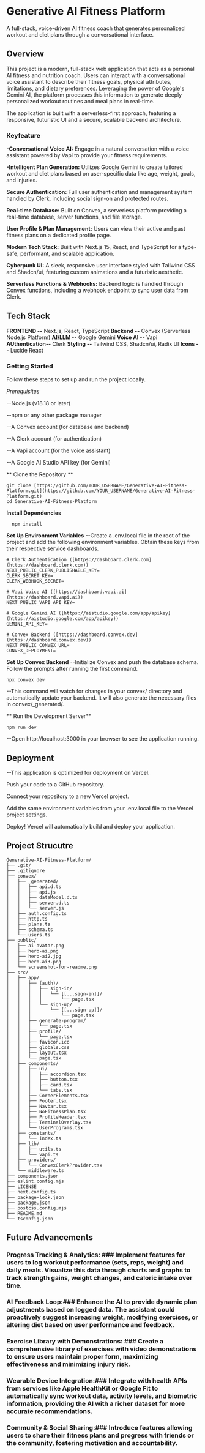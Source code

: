 # Generative AI Fitness Platform
A full-stack, voice-driven AI fitness coach that generates personalized workout and diet plans through a conversational interface.

## Overview
This project is a modern, full-stack web application that acts as a personal AI fitness and nutrition coach. Users can interact with a conversational voice assistant to describe their fitness goals, physical attributes, limitations, and dietary preferences. Leveraging the power of Google's Gemini AI, the platform processes this information to generate deeply personalized workout routines and meal plans in real-time.

The application is built with a serverless-first approach, featuring a responsive, futuristic UI and a secure, scalable backend architecture.

### Keyfeature

 **-Conversational Voice AI:** Engage in a natural conversation with a voice assistant powered by Vapi to provide your fitness requirements.

 **-Intelligent Plan Generation:** Utilizes Google Gemini to create tailored workout and diet plans based on user-specific data like age, weight, goals, and injuries.

 **Secure Authentication:** Full user authentication and management system handled by Clerk, including social sign-on and protected routes.

 **Real-time Database:** Built on Convex, a serverless platform providing a real-time database, server functions, and file storage.

 **User Profile & Plan Management:** Users can view their active and past fitness plans on a dedicated profile page.

 **Modern Tech Stack:** Built with Next.js 15, React, and TypeScript for a type-safe, performant, and scalable application.

 **Cyberpunk UI:** A sleek, responsive user interface styled with Tailwind CSS and Shadcn/ui, featuring custom animations and a futuristic aesthetic.

 **Serverless Functions & Webhooks:** Backend logic is handled through Convex functions, including a webhook endpoint to sync user data from Clerk.

## Tech Stack

  **FRONTEND      --**         Next.js, React, TypeScript
  **Backend       --**         Convex (Serverless Node.js Platform)
  **AI/LLM        --**         Google Gemini
  **Voice AI      --**         Vapi
  **AUthentication--**         Clerk
  **Styling       --**         Tailwind CSS, Shadcn/ui, Radix UI
  **Icons         --**         Lucide React
  
### Getting Started
Follow these steps to set up and run the project locally.

*Prerequisites*

--Node.js (v18.18 or later)

--npm or any other package manager

--A Convex account (for database and backend)

--A Clerk account (for authentication)

--A Vapi account (for the voice assistant)

--A Google AI Studio API key (for Gemini)

** Clone the Repository **
```
git clone [https://github.com/YOUR_USERNAME/Generative-AI-Fitness-Platform.git](https://github.com/YOUR_USERNAME/Generative-AI-Fitness-Platform.git)
cd Generative-AI-Fitness-Platform
```

**Install Dependencies**
```
  npm install
```
**Set Up Environment Variables**
--Create a .env.local file in the root of the project and add the following environment variables. Obtain these keys from their respective service dashboards.

```
# Clerk Authentication ([https://dashboard.clerk.com](https://dashboard.clerk.com))
NEXT_PUBLIC_CLERK_PUBLISHABLE_KEY=
CLERK_SECRET_KEY=
CLERK_WEBHOOK_SECRET=

# Vapi Voice AI ([https://dashboard.vapi.ai](https://dashboard.vapi.ai))
NEXT_PUBLIC_VAPI_API_KEY=

# Google Gemini AI ([https://aistudio.google.com/app/apikey](https://aistudio.google.com/app/apikey))
GEMINI_API_KEY=

# Convex Backend ([https://dashboard.convex.dev](https://dashboard.convex.dev))
NEXT_PUBLIC_CONVEX_URL=
CONVEX_DEPLOYMENT=
```
**Set Up Convex Backend**
--Initialize Convex and push the database schema. Follow the prompts after running the first command.
```
npx convex dev
```
--This command will watch for changes in your convex/ directory and automatically update your backend. It will also generate the necessary files in convex/_generated/.

** Run the Development Server**
```
npm run dev
```
--Open http://localhost:3000 in your browser to see the application running.

## Deployment

--This application is optimized for deployment on Vercel.

   Push your code to a GitHub repository.

   Connect your repository to a new Vercel project.
 
   Add the same environment variables from your .env.local file to the Vercel project settings.

   Deploy! Vercel will automatically build and deploy your application.

  ## Project Strucutre
```
Generative-AI-Fitness-Platform/
├── .git/
├── .gitignore
├── convex/
│   ├── _generated/
│   │   ├── api.d.ts
│   │   ├── api.js
│   │   ├── dataModel.d.ts
│   │   ├── server.d.ts
│   │   └── server.js
│   ├── auth.config.ts
│   ├── http.ts
│   ├── plans.ts
│   ├── schema.ts
│   └── users.ts
├── public/
│   ├── ai-avatar.png
│   ├── hero-ai.png
│   ├── hero-ai2.jpg
│   ├── hero-ai3.png
│   └── screenshot-for-readme.png
├── src/
│   ├── app/
│   │   ├── (auth)/
│   │   │   ├── sign-in/
│   │   │   │   └── [[...sign-in]]/
│   │   │   │       └── page.tsx
│   │   │   └── sign-up/
│   │   │       └── [[...sign-up]]/
│   │   │           └── page.tsx
│   │   ├── generate-program/
│   │   │   └── page.tsx
│   │   ├── profile/
│   │   │   └── page.tsx
│   │   ├── favicon.ico
│   │   ├── globals.css
│   │   ├── layout.tsx
│   │   └── page.tsx
│   ├── components/
│   │   ├── ui/
│   │   │   ├── accordion.tsx
│   │   │   ├── button.tsx
│   │   │   ├── card.tsx
│   │   │   └── tabs.tsx
│   │   ├── CornerElements.tsx
│   │   ├── Footer.tsx
│   │   ├── Navbar.tsx
│   │   ├── NoFitnessPlan.tsx
│   │   ├── ProfileHeader.tsx
│   │   ├── TerminalOverlay.tsx
│   │   └── UserPrograms.tsx
│   ├── constants/
│   │   └── index.ts
│   ├── lib/
│   │   ├── utils.ts
│   │   └── vapi.ts
│   ├── providers/
│   │   └── ConvexClerkProvider.tsx
│   └── middleware.ts
├── components.json
├── eslint.config.mjs
├── LICENSE
├── next.config.ts
├── package-lock.json
├── package.json
├── postcss.config.mjs
├── README.md
└── tsconfig.json

```

## Future Advancements
 ### Progress Tracking & Analytics: ### Implement features for users to log workout performance (sets, reps, weight) and daily meals. Visualize this data through charts and graphs to track strength gains, weight changes, and caloric intake over time.
 ### AI Feedback Loop:### Enhance the AI to provide dynamic plan adjustments based on logged data. The assistant could proactively suggest increasing weight, modifying exercises, or altering diet based on user performance and feedback.
 ### Exercise Library with Demonstrations: ### Create a comprehensive library of exercises with video demonstrations to ensure users maintain proper form, maximizing effectiveness and minimizing injury risk.
 ### Wearable Device Integration:### Integrate with health APIs from services like Apple HealthKit or Google Fit to automatically sync workout data, activity levels, and biometric information, providing the AI with a richer dataset for more accurate recommendations.
 ### Community & Social Sharing:### Introduce features allowing users to share their fitness plans and progress with friends or the community, fostering motivation and accountability.

 ##
 

